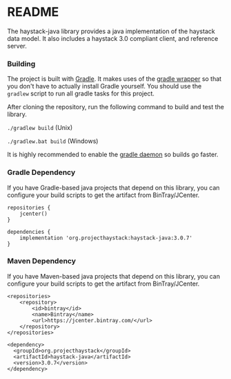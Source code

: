 # README #

The haystack-java library provides a java implementation of the haystack data model. It also includes a haystack 3.0 compliant client, and reference server.

### Building ###

The project is built with [Gradle](http://gradle.org/). It makes uses of the [gradle wrapper](https://docs.gradle.org/current/userguide/gradle_wrapper.html) so that you don't have to actually install Gradle yourself. You should use the `gradlew` script to run all gradle tasks for this project.

After cloning the repository, run the following command to build and test the library.

`./gradlew build` (Unix)

`./gradlew.bat build` (Windows)

It is highly recommended to enable the [gradle daemon](https://docs.gradle.org/current/userguide/gradle_daemon.html) so builds go faster.

### Gradle Dependency ###

If you have Gradle-based java projects that depend on this library, you can configure your build scripts to get the artifact from BinTray/JCenter.

```
repositories {
    jcenter()
}

dependencies {
    implementation 'org.projecthaystack:haystack-java:3.0.7'
}
```

### Maven Dependency ###

If you have Maven-based java projects that depend on this library, you can configure your build scripts to get the artifact from BinTray/JCenter.

```
<repositories>
    <repository>
        <id>bintray</id>
        <name>Bintray</name>
        <url>https://jcenter.bintray.com/</url>
    </repository>
</repositories>

<dependency>
  <groupId>org.projecthaystack</groupId>
  <artifactId>haystack-java</artifactId>
  <version>3.0.7</version>
</dependency>
```
